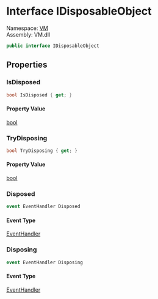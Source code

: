 # Interface IDisposableObject

Namespace: [VM](VM.md)  
Assembly: VM.dll  

```csharp
public interface IDisposableObject
```

## Properties

### IsDisposed

```csharp
bool IsDisposed { get; }
```

#### Property Value

 [bool](https://learn.microsoft.com/dotnet/api/system.boolean)

### TryDisposing

```csharp
bool TryDisposing { get; }
```

#### Property Value

 [bool](https://learn.microsoft.com/dotnet/api/system.boolean)

### Disposed

```csharp
event EventHandler Disposed
```

#### Event Type

 [EventHandler](https://learn.microsoft.com/dotnet/api/system.eventhandler)

### Disposing

```csharp
event EventHandler Disposing
```

#### Event Type

 [EventHandler](https://learn.microsoft.com/dotnet/api/system.eventhandler)


